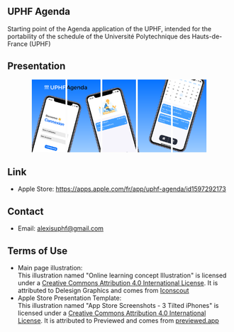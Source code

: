 ## UPHF Agenda

Starting point of the Agenda application of the UPHF, 
intended for the portability of the schedule of the Université Polytechnique des Hauts-de-France (UPHF) 

## Presentation
<p float="left" align="center">
  <img src="https://github.com/AlexisBCD/AlexisBCD.github.io/blob/main/UPHFAgenda/images/mockup/image1.png?raw=true" height="15%" width="15%">
  <img src="https://github.com/AlexisBCD/AlexisBCD.github.io/blob/main/UPHFAgenda/images/mockup/image2.png?raw=true" height="15%" width="15%">
  <img src="https://github.com/AlexisBCD/AlexisBCD.github.io/blob/main/UPHFAgenda/images/mockup/image3.png?raw=true" height="15%" width="15%">
  <img src="https://github.com/AlexisBCD/AlexisBCD.github.io/blob/main/UPHFAgenda/images/mockup/image4.png?raw=true" height="15%" width="15%">
  <img src="https://github.com/AlexisBCD/AlexisBCD.github.io/blob/main/UPHFAgenda/images/mockup/image5.png?raw=true" height="15%" width="15%">
</p>

## Link

- Apple Store: https://apps.apple.com/fr/app/uphf-agenda/id1597292173

## Contact
- Email: <a href="alexisuphf@gmail.com">alexisuphf@gmail.com</a>

## Terms of Use
* Main page illustration:  
      This illustration named "Online learning concept Illustration" is licensed under a <a rel="license" href="http://creativecommons.org/licenses/by/4.0/">Creative Commons Attribution 4.0 International License</a>. It is attributed to Delesign Graphics and comes from <a rel="Link to Iconscout" href="https://iconscout.com/illustration/online-learning-concept-2043016">Iconscout</a>  
* Apple Store Presentation Template:  
      This illustration named "App Store Screenshots - 3 Tilted iPhones" is licensed under a <a rel="license" href="http://creativecommons.org/licenses/by/4.0/">Creative Commons Attribution 4.0 International License</a>. It is attributed to Previewed and comes from <a rel="Link to previewed.app" href="https://previewed.app/template/76BE872C">previewed.app</a>
